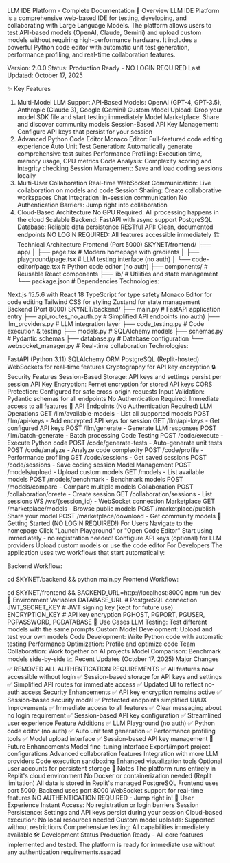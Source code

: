 LLM IDE Platform - Complete Documentation
🚀 Overview
LLM IDE Platform is a comprehensive web-based IDE for testing, developing, and collaborating with Large Language Models. The platform allows users to test API-based models (OpenAI, Claude, Gemini) and upload custom models without requiring high-performance hardware. It includes a powerful Python code editor with automatic unit test generation, performance profiling, and real-time collaboration features.

Version: 2.0.0
Status: Production Ready - NO LOGIN REQUIRED
Last Updated: October 17, 2025

✨ Key Features
1. Multi-Model LLM Support
API-Based Models: OpenAI (GPT-4, GPT-3.5), Anthropic (Claude 3), Google (Gemini)
Custom Model Upload: Drop your model SDK file and start testing immediately
Model Marketplace: Share and discover community models
Session-Based API Key Management: Configure API keys that persist for your session
2. Advanced Python Code Editor
Monaco Editor: Full-featured code editing experience
Auto Unit Test Generation: Automatically generate comprehensive test suites
Performance Profiling: Execution time, memory usage, CPU metrics
Code Analysis: Complexity scoring and integrity checking
Session Management: Save and load coding sessions locally
3. Multi-User Collaboration
Real-time WebSocket Communication: Live collaboration on models and code
Session Sharing: Create collaborative workspaces
Chat Integration: In-session communication
No Authentication Barriers: Jump right into collaboration
4. Cloud-Based Architecture
No GPU Required: All processing happens in the cloud
Scalable Backend: FastAPI with async support
PostgreSQL Database: Reliable data persistence
RESTful API: Clean, documented endpoints
NO LOGIN REQUIRED: All features accessible immediately
🏗️ Technical Architecture
Frontend (Port 5000)
SKYNET/frontend/
├── app/
│   ├── page.tsx                 # Modern homepage with gradients
│   ├── playground/page.tsx      # LLM testing interface (no auth)
│   └── code-editor/page.tsx     # Python code editor (no auth)
├── components/                  # Reusable React components
├── lib/                        # Utilities and state management
└── package.json                # Dependencies
Technologies:

Next.js 15.5.6 with React 18
TypeScript for type safety
Monaco Editor for code editing
Tailwind CSS for styling
Zustand for state management
Backend (Port 8000)
SKYNET/backend/
├── main.py                     # FastAPI application entry
├── api_routes_no_auth.py       # Simplified API endpoints (no auth)
├── llm_providers.py            # LLM integration layer
├── code_testing.py             # Code execution & testing
├── models.py                   # SQLAlchemy models
├── schemas.py                  # Pydantic schemas
├── database.py                 # Database configuration
└── websocket_manager.py        # Real-time collaboration
Technologies:

FastAPI (Python 3.11)
SQLAlchemy ORM
PostgreSQL (Replit-hosted)
WebSockets for real-time features
Cryptography for API key encryption
🔒 Security Features
Session-Based Storage: API keys and settings persist per session
API Key Encryption: Fernet encryption for stored API keys
CORS Protection: Configured for safe cross-origin requests
Input Validation: Pydantic schemas for all endpoints
No Authentication Required: Immediate access to all features
📡 API Endpoints (No Authentication Required)
LLM Operations
GET /llm/available-models - List all supported models
POST /llm/api-keys - Add encrypted API keys for session
GET /llm/api-keys - Get configured API keys
POST /llm/generate - Generate LLM responses
POST /llm/batch-generate - Batch processing
Code Testing
POST /code/execute - Execute Python code
POST /code/generate-tests - Auto-generate unit tests
POST /code/analyze - Analyze code complexity
POST /code/profile - Performance profiling
GET /code/sessions - Get saved sessions
POST /code/sessions - Save coding session
Model Management
POST /models/upload - Upload custom models
GET /models - List available models
POST /models/benchmark - Benchmark models
POST /models/compare - Compare multiple models
Collaboration
POST /collaboration/create - Create session
GET /collaboration/sessions - List sessions
WS /ws/{session_id} - WebSocket connection
Marketplace
GET /marketplace/models - Browse public models
POST /marketplace/publish - Share your model
POST /marketplace/download - Get community models
🚀 Getting Started (NO LOGIN REQUIRED!)
For Users
Navigate to the homepage
Click "Launch Playground" or "Open Code Editor"
Start using immediately - no registration needed!
Configure API keys (optional) for LLM providers
Upload custom models or use the code editor
For Developers
The application uses two workflows that start automatically:

Backend Workflow:

cd SKYNET/backend && python main.py
Frontend Workflow:

cd SKYNET/frontend && BACKEND_URL=http://localhost:8000 npm run dev
🔑 Environment Variables
DATABASE_URL        # PostgreSQL connection
JWT_SECRET_KEY      # JWT signing key (kept for future use)
ENCRYPTION_KEY      # API key encryption
PGHOST, PGPORT, PGUSER, PGPASSWORD, PGDATABASE
🎯 Use Cases
LLM Testing: Test different models with the same prompts
Custom Model Development: Upload and test your own models
Code Development: Write Python code with automatic testing
Performance Optimization: Profile and optimize code
Team Collaboration: Work together on AI projects
Model Comparison: Benchmark models side-by-side
📈 Recent Updates (October 17, 2025)
Major Changes
✅ REMOVED ALL AUTHENTICATION REQUIREMENTS
✅ All features now accessible without login
✅ Session-based storage for API keys and settings
✅ Simplified API routes for immediate access
✅ Updated UI to reflect no-auth access
Security Enhancements
✅ API key encryption remains active
✅ Session-based security model
✅ Protected endpoints simplified
UI/UX Improvements
✅ Immediate access to all features
✅ Clear messaging about no login requirement
✅ Session-based API key configuration
✅ Streamlined user experience
Feature Additions
✅ LLM Playground (no auth)
✅ Python code editor (no auth)
✅ Auto unit test generation
✅ Performance profiling tools
✅ Model upload interface
✅ Session-based API key management
🌟 Future Enhancements
 Model fine-tuning interface
 Export/import project configurations
 Advanced collaboration features
 Integration with more LLM providers
 Code execution sandboxing
 Enhanced visualization tools
 Optional user accounts for persistent storage
📝 Notes
The platform runs entirely in Replit's cloud environment
No Docker or containerization needed (Replit limitation)
All data is stored in Replit's managed PostgreSQL
Frontend uses port 5000, Backend uses port 8000
WebSocket support for real-time features
NO AUTHENTICATION REQUIRED - Jump right in!
👥 User Experience
Instant Access: No registration or login barriers
Session Persistence: Settings and API keys persist during your session
Cloud-based execution: No local resources needed
Custom model uploads: Supported without restrictions
Comprehensive testing: All capabilities immediately available
🛠️ Development Status
Production Ready - All core features implemented and tested. The platform is ready for immediate use without any authentication requirements.ssadad